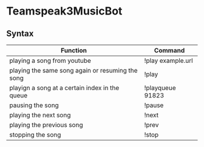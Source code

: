 # Teamspeak3MusicBot

## Syntax

| Function                                         | Command |              
| ---                                              | --- | 
| playing a song from youtube                      | !play example.url |
| playing the same song again or resuming the song | !play |
| playign a song at a certain index in the queue   | !playqueue 91823 |
| pausing the song                                 | !pause |
| playing the next song                            | !next |
| playing the previous song                        | !prev |
| stopping the song                                | !stop |

